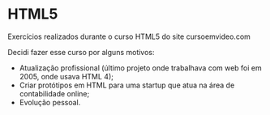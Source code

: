 # HTML5

Exercícios realizados durante o curso HTML5 do site cursoemvideo.com

Decidi fazer esse curso por alguns motivos:
* Atualização profissional (último projeto onde trabalhava com web foi em 2005, onde usava HTML 4);
* Criar protótipos em HTML para uma startup que atua na área de contabilidade online;
* Evolução pessoal.
